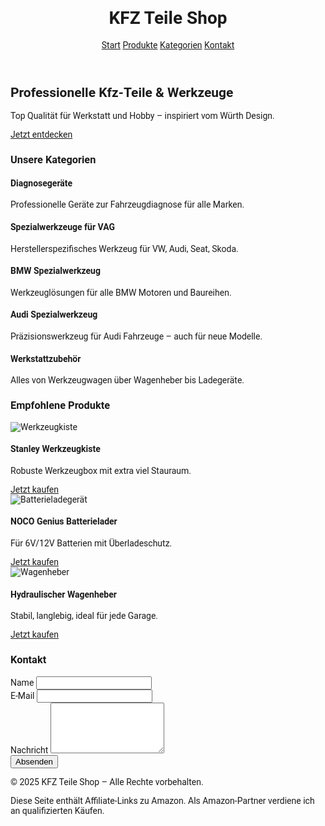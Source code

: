<!DOCTYPE html>
<html lang="de">
<head>
  <meta charset="UTF-8" />
  <meta name="viewport" content="width=device-width, initial-scale=1.0" />
  <title>KFZ Teile Shop</title>
  <link href="https://fonts.googleapis.com/css2?family=Roboto:wght@400;700&display=swap" rel="stylesheet">
  <script src="https://cdn.tailwindcss.com"></script>
  <style>
    body { font-family: 'Roboto', sans-serif; }
    .primary-red { background-color: #c20000; }
    .primary-red-dark { background-color: #a50000; }
    .category-card:hover { transform: scale(1.02); transition: transform 0.2s ease-in-out; }
  </style>
</head>
<body class="bg-gray-50 text-gray-900">
  <!-- Header -->
  <header class="primary-blue-dark text-white shadow-md sticky top-0 z-50">
    <div class="container mx-auto flex justify-between items-center p-4">
      <h1 class="text-2xl font-bold uppercase">KFZ Teile Shop</h1>
      <nav class="space-x-4">
        <a href="#start" class="hover:underline">Start</a>
        <a href="#produkte" class="hover:underline">Produkte</a>
        <a href="#kategorien" class="hover:underline">Kategorien</a>
        <a href="#kontakt" class="hover:underline">Kontakt</a>
      </nav>
    </div>
  </header>

  <!-- Hero -->
  <section id="start" class="text-center py-20 bg-white">
    <h2 class="text-4xl font-bold mb-4">Professionelle Kfz-Teile & Werkzeuge</h2>
    <p class="mb-6">Top Qualität für Werkstatt und Hobby – inspiriert vom Würth Design.</p>
    <a href="#produkte" class="bg-red-600 text-white px-6 py-3 rounded hover:bg-red-700">Jetzt entdecken</a>
  </section>

  <!-- Kategorien -->
  <section id="kategorien" class="py-16 bg-gray-100">
    <div class="container mx-auto">
      <h3 class="text-3xl font-bold text-center mb-10">Unsere Kategorien</h3>
      <div class="grid grid-cols-1 sm:grid-cols-2 md:grid-cols-3 gap-8">
        <div class="bg-white p-6 rounded shadow category-card">
          <h4 class="text-xl font-semibold mb-2">Diagnosegeräte</h4>
          <p>Professionelle Geräte zur Fahrzeugdiagnose für alle Marken.</p>
        </div>
        <div class="bg-white p-6 rounded shadow category-card">
          <h4 class="text-xl font-semibold mb-2">Spezialwerkzeuge für VAG</h4>
          <p>Herstellerspezifisches Werkzeug für VW, Audi, Seat, Skoda.</p>
        </div>
        <div class="bg-white p-6 rounded shadow category-card">
          <h4 class="text-xl font-semibold mb-2">BMW Spezialwerkzeug</h4>
          <p>Werkzeuglösungen für alle BMW Motoren und Baureihen.</p>
        </div>
        <div class="bg-white p-6 rounded shadow category-card">
          <h4 class="text-xl font-semibold mb-2">Audi Spezialwerkzeug</h4>
          <p>Präzisionswerkzeug für Audi Fahrzeuge – auch für neue Modelle.</p>
        </div>
        <div class="bg-white p-6 rounded shadow category-card">
          <h4 class="text-xl font-semibold mb-2">Werkstattzubehör</h4>
          <p>Alles von Werkzeugwagen über Wagenheber bis Ladegeräte.</p>
        </div>
      </div>
    </div>
  </section>

  <!-- Beispiel-Produkte -->
  <section id="produkte" class="py-16 bg-white">
    <div class="container mx-auto">
      <h3 class="text-3xl font-bold text-center mb-10">Empfohlene Produkte</h3>
      <div class="grid grid-cols-1 sm:grid-cols-2 lg:grid-cols-3 gap-8">
        <div class="bg-gray-50 p-6 rounded shadow text-center">
          <img src="https://m.media-amazon.com/images/I/81x2yS9lJNL._AC_SL1500_.jpg" alt="Werkzeugkiste" class="w-full h-48 object-contain mb-4">
          <h4 class="text-lg font-bold mb-2">Stanley Werkzeugkiste</h4>
          <p class="mb-3 text-sm">Robuste Werkzeugbox mit extra viel Stauraum.</p>
          <a href="https://www.amazon.de/dp/B001GQ2RWU?tag=dein-affiliate-id" target="_blank" class="text-red-600 hover:underline">Jetzt kaufen</a>
        </div>
        <div class="bg-gray-50 p-6 rounded shadow text-center">
          <img src="https://m.media-amazon.com/images/I/71H97HzexPL._AC_SL1500_.jpg" alt="Batterieladegerät" class="w-full h-48 object-contain mb-4">
          <h4 class="text-lg font-bold mb-2">NOCO Genius Batterielader</h4>
          <p class="mb-3 text-sm">Für 6V/12V Batterien mit Überladeschutz.</p>
          <a href="https://www.amazon.de/dp/B07W8ZVX4J?tag=dein-affiliate-id" target="_blank" class="text-red-600 hover:underline">Jetzt kaufen</a>
        </div>
        <div class="bg-gray-50 p-6 rounded shadow text-center">
          <img src="https://m.media-amazon.com/images/I/71QpN2eCDGL._AC_SL1500_.jpg" alt="Wagenheber" class="w-full h-48 object-contain mb-4">
          <h4 class="text-lg font-bold mb-2">Hydraulischer Wagenheber</h4>
          <p class="mb-3 text-sm">Stabil, langlebig, ideal für jede Garage.</p>
          <a href="https://www.amazon.de/dp/B07D6SYXP2?tag=dein-affiliate-id" target="_blank" class="text-red-600 hover:underline">Jetzt kaufen</a>
        </div>
      </div>
    </div>
  </section>

  <!-- Kontaktformular -->
  <section id="kontakt" class="py-16 bg-gray-100">
    <div class="container mx-auto max-w-xl">
      <h3 class="text-3xl font-bold text-center mb-6">Kontakt</h3>
      <form action="mailto:niehausleon@gmail.com" method="POST" enctype="text/plain" class="bg-white p-6 rounded shadow space-y-4">
        <div>
          <label class="block mb-1 font-semibold" for="name">Name</label>
          <input type="text" name="name" id="name" class="w-full px-4 py-2 rounded border" required>
        </div>
        <div>
          <label class="block mb-1 font-semibold" for="email">E-Mail</label>
          <input type="email" name="email" id="email" class="w-full px-4 py-2 rounded border" required>
        </div>
        <div>
          <label class="block mb-1 font-semibold" for="message">Nachricht</label>
          <textarea name="message" id="message" rows="5" class="w-full px-4 py-2 rounded border" required></textarea>
        </div>
        <button type="submit" class="bg-red-600 text-white px-6 py-2 rounded hover:bg-red-700">Absenden</button>
      </form>
    </div>
  </section>

  <!-- Footer -->
  <footer class="bg-gray-800 text-white py-6 mt-10">
    <div class="container mx-auto text-center">
      <p class="mb-2">&copy; 2025 KFZ Teile Shop – Alle Rechte vorbehalten.</p>
      <p class="text-sm">Diese Seite enthält Affiliate-Links zu Amazon. Als Amazon-Partner verdiene ich an qualifizierten Käufen.</p>
    </div>
  </footer>
</body>
</html>
